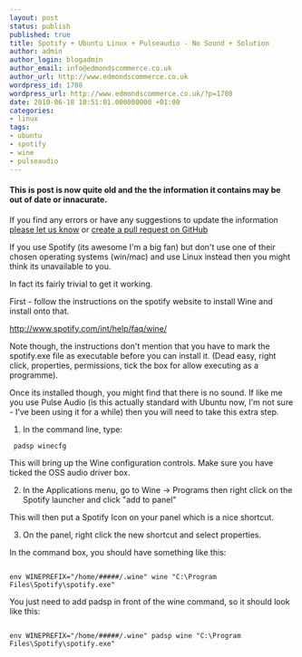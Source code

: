 ```yaml
---
layout: post
status: publish
published: true
title: Spotify + Ubuntu Linux + Pulseaudio - No Sound + Solution
author: admin
author_login: blogadmin
author_email: info@edmondscommerce.co.uk
author_url: http://www.edmondscommerce.co.uk
wordpress_id: 1708
wordpress_url: http://www.edmondscommerce.co.uk/?p=1708
date: 2010-06-18 10:51:01.000000000 +01:00
categories:
- linux
tags:
- ubuntu
- spotify
- wine
- pulseaudio
---
```

<div class="oldpost"><h4>This is post is now quite old and the the information it contains may be out of date or innacurate.</h4>
<p>
If you find any errors or have any suggestions to update the information <a href="http://edmondscommerce.github.io/contact-us/index.html">please let us know</a>
or <a href="https://github.com/edmondscommerce/edmondscommerce.github.io">create a pull request on GitHub</a>
</p>
</div>
If you use Spotify (its awesome I'm a big fan) but don't use one of their chosen operating systems (win/mac) and use Linux instead then you might think its unavailable to you. 

In fact its fairly trivial to get it working.

First - follow the instructions on the spotify website to install Wine and install onto that.

http://www.spotify.com/int/help/faq/wine/

Note though, the instructions don't mention that you have to mark the spotify.exe file as executable before you can install it. (Dead easy, right click, properties, permissions, tick the box for allow executing as a programme).

Once its installed though, you might find that there is no sound. If like me you use Pulse Audio (is this actually standard with Ubuntu now, I'm not sure - I've been using it for a while) then you will need to take this extra step.

1. In the command line, type:
```
 padsp winecfg 
```

This will bring up the Wine configuration controls. Make sure you have ticked the OSS audio driver box.

2. In the Applications menu, go to Wine -> Programs then right click on the Spotify launcher and click "add to panel"

This will then put a Spotify Icon on your panel which is a nice shortcut.

3. On the panel, right click the new shortcut and select properties.

In the command box, you should have something like this:

```

env WINEPREFIX="/home/#####/.wine" wine "C:\Program Files\Spotify\spotify.exe" 

```

You just need to add padsp in front of the wine command, so it should look like this:

```

env WINEPREFIX="/home/#####/.wine" padsp wine "C:\Program Files\Spotify\spotify.exe" 

```
